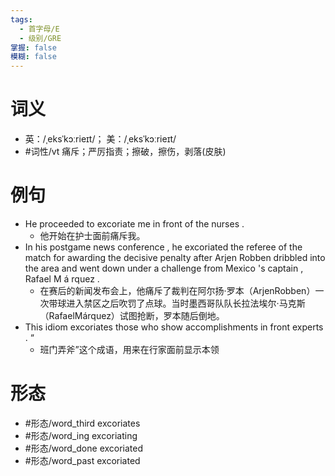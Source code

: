 ```yaml
---
tags:
  - 首字母/E
  - 级别/GRE
掌握: false
模糊: false
---
```

# 词义
- 英：/ˌeksˈkɔːrieɪt/； 美：/ˌeksˈkɔːrieɪt/
- #词性/vt  痛斥；严厉指责；擦破，擦伤，剥落(皮肤)
# 例句
- He proceeded to excoriate me in front of the nurses .
	- 他开始在护士面前痛斥我。
- In his postgame news conference , he excoriated the referee of the match for awarding the decisive penalty after Arjen Robben dribbled into the area and went down under a challenge from Mexico 's captain , Rafael M á rquez .
	- 在赛后的新闻发布会上，他痛斥了裁判在阿尔扬·罗本（ArjenRobben）一次带球进入禁区之后吹罚了点球。当时墨西哥队队长拉法埃尔·马克斯（RafaelMárquez）试图抢断，罗本随后倒地。
- This idiom excoriates those who show accomplishments in front experts . “
	- 班门弄斧”这个成语，用来在行家面前显示本领
# 形态
- #形态/word_third excoriates
- #形态/word_ing excoriating
- #形态/word_done excoriated
- #形态/word_past excoriated
